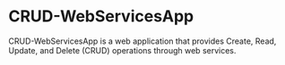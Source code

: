 # CRUD-WebServicesApp
CRUD-WebServicesApp is a web application that provides Create, Read, Update, and Delete (CRUD) operations through web services.
